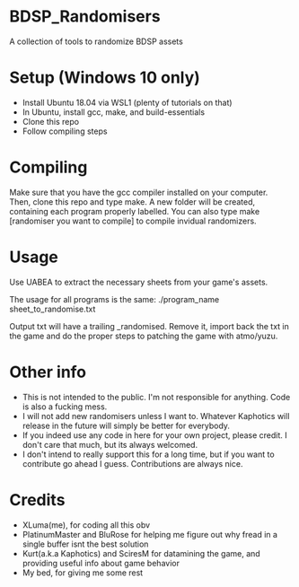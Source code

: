 # BDSP_Randomisers
A collection of tools to randomize BDSP assets

# Setup (Windows 10 only)

- Install Ubuntu 18.04 via WSL1 (plenty of tutorials on that)
- In Ubuntu, install gcc, make, and build-essentials
- Clone this repo
- Follow compiling steps

# Compiling

Make sure that you have the gcc compiler installed on your computer.  
Then, clone this repo and type make. A new folder will be created, containing each program properly labelled.
You can also type make [randomiser you want to compile] to compile invidual randomizers.

# Usage

Use UABEA to extract the necessary sheets from your game's assets.

The usage for all programs is the same: 
  ./program_name sheet_to_randomise.txt
 
 Output txt will have a trailing _randomised. Remove it, import back the txt in the game and do the proper steps to patching the game with atmo/yuzu.  
 
 # Other info
 
 - This is not intended to the public. I'm not responsible for anything. Code is also a fucking mess.
 - I will not add new randomisers unless I want to. Whatever Kaphotics will release in the future will simply be better for everybody.
 - If you indeed use any code in here for your own project, please credit. I don't care that much, but its always welcomed.
 - I don't intend to really support this for a long time, but if you want to contribute go ahead I guess. Contributions are always nice.
 
 # Credits
 
 - XLuma(me), for coding all this obv
 - PlatinumMaster and BluRose for helping me figure out why fread in a single buffer isnt the best solution
 - Kurt(a.k.a Kaphotics) and SciresM for datamining the game, and providing useful info about game behavior
 - My bed, for giving me some rest
